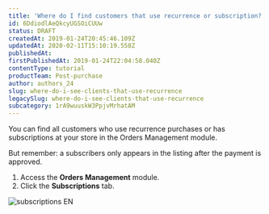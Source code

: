 ```yaml
---
title: 'Where do I find customers that use recurrence or subscription?'
id: 6DdiodlAeQkcyUGSOiCUUw
status: DRAFT
createdAt: 2019-01-24T20:45:46.109Z
updatedAt: 2020-02-11T15:10:19.558Z
publishedAt: 
firstPublishedAt: 2019-01-24T22:04:58.040Z
contentType: tutorial
productTeam: Post-purchase
author: authors_24
slug: where-do-i-see-clients-that-use-recurrence
legacySlug: where-do-i-see-clients-that-use-recurrence
subcategory: 1rA9wuuskW3PpjvMrhatAM
---
```


You can find all customers who use recurrence purchases or has subscriptions at your store in the Orders Management module.

But remember: a subscribers only appears in the listing after the payment is approved.

1. Access the __Orders Management__ module.
2. Click the __Subscriptions__ tab.

![subscriptions EN](//images.ctfassets.net/alneenqid6w5/jT7LGvlNOS2iQGIQIqEi/591dc39ef6d0f5824956f819817520fd/subscriptions_EN.png)
